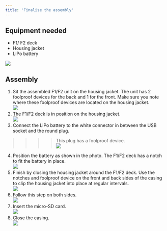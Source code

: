 ```yaml
---
title: 'Finalise the assembly'
---
```


## Equipment needed

* F1/ F2 deck
* Housing jacket
* LiPo battery

![](_MG_5326.JPG)

## Assembly

1. Sit the assembled F1/F2 unit on the housing jacket. 
   The unit has 2 foolproof devices for the back and 1 for the front. Make sure you note where these foolproof devices are located on the housing jacket.    
    ![](_MG_5327.JPG)
2. The F1/F2 deck is in position on the housing jacket.     
    ![](_MG_5328.JPG)
3. Connect the LiPo battery to the white connector in between the USB socket and the round plug. 
>>>> This plug has a foolproof device.    
    ![](_MG_5334.JPG)
4. Position the battery as shown in the photo. The F1/F2 deck has a notch to fit the battery in place.     
    ![](_MG_5335.JPG)
5. Finish by closing the housing jacket around the F1/F2 deck. Use the notches and foolproof device on the front and back sides of the casing to clip the housing jacket into place at regular intervals.     
    ![](_MG_5336.JPG)
6. Follow this step on both sides.    
    ![](_MG_5337.JPG)
7. Insert the micro-SD card.     
    ![](_MG_5340.JPG)
8. Close the casing.     
    ![](_MG_5343.JPG)



